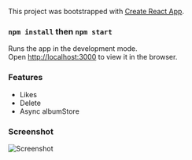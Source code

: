 This project was bootstrapped with [Create React App](https://github.com/facebookincubator/create-react-app).

### `npm install` then `npm start`

Runs the app in the development mode.<br>
Open [http://localhost:3000](http://localhost:3000) to view it in the browser.

### Features
* Likes
* Delete
* Async albumStore

### Screenshot

![Screenshot](/../screenshot/Capture.JPG?raw=true "Screenshot")